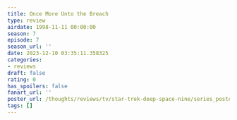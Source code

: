 ```yaml
---
title: Once More Unto the Breach
type: review
airdate: 1998-11-11 00:00:00
season: 7
episode: 7
season_url: ''
date: 2023-12-10 03:35:11.358325
categories:
- reviews
draft: false
rating: 0
has_spoilers: false
fanart_url: ''
poster_url: /thoughts/reviews/tv/star-trek-deep-space-nine/series_poster.jpg
tags: []
---
```


